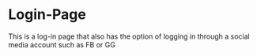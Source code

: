 # Login-Page

This is a log-in page that also has the option of logging in through a social media account such as FB or GG
